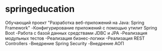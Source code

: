 # springeducation
Обучающий проект "Разработка веб-приложений на Java: Spring Framework"
-Конфигурирование приложений с помощью утилит Spring Boot
-Работа с базой данных средствами JDBC и JPA
-Реализация модульных тестов
-Реализация бизнес-логики
-Реализация REST Controllers
-Внедрение Spring Security
-Внедрение АОП
